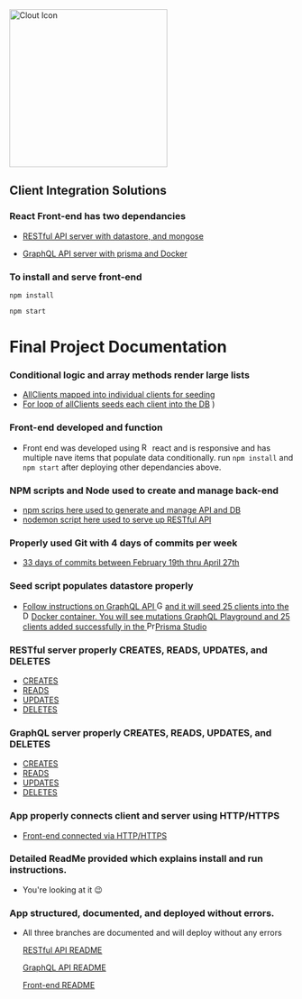 <img src="https://raw.githubusercontent.com/krymarie/Final-FullStack-FrontEnd/master/src/components/Logo/cloutLogo.png" width="280" alt="Clout Icon">

## Client Integration Solutions

### React Front-end has two dependancies

- [RESTful API server with datastore, and mongose](https://github.com/krymarie/Final-FullStack-API)

- [GraphQL API server with prisma and Docker](https://github.com/krymarie/GraphQL-API-Node-Server)

### To install and serve front-end

```
npm install
```

```
npm start
```

# Final Project Documentation

### Conditional logic and array methods render large lists

- [AllClients mapped into individual clients for seeding](https://github.com/krymarie/GraphQL-API-Node-Server/blob/master/prisma/seed.js#L11)
- [For loop of allClients seeds each client into the DB](https://github.com/krymarie/GraphQL-API-Node-Server/blob/master/prisma/seed.js#L26)
  )

### Front-end developed and function

- Front end was developed using <img src="https://rawgit.com/gorangajic/react-icons/master/react-icons.svg" width="15" alt="React Icon"> react and is responsive and has multiple nave items that populate data conditionally. run `npm install` and `npm start` after deploying other dependancies above.

### NPM scripts and Node used to create and manage back-end

- [npm scrips here used to generate and manage API and DB](https://github.com/krymarie/GraphQL-API-Node-Server/blob/master/package.json#L11)
- [nodemon script here used to serve up RESTful API](https://github.com/krymarie/Final-FullStack-API/blob/master/package.json#L8)

### Properly used Git with 4 days of commits per week

- [33 days of commits between February 19th thru April 27th](https://github.com/krymarie)

### Seed script populates datastore properly

- [Follow instructions on GraphQL API <img src="https://encrypted-tbn0.gstatic.com/images?q=tbn:ANd9GcRvM8_0u5jqs7UY57Q-QgKtr6DCwIpXBLg1OvH2TFdghpyYqhdH&s" width="15" alt="GraphQL Icon">and it will seed 25 clients into the <img src="https://cdn3.iconfinder.com/data/icons/social-media-2169/24/social_media_social_media_logo_docker-512.png" width="15" alt="Docker Icon">Docker container. You will see mutations GraphQL Playground and 25 clients added successfully in the <img src="https://seeklogo.com/images/P/prisma-logo-3805665B69-seeklogo.com.png" width="15" alt="Prisma Icon">Prisma Studio](https://github.com/krymarie/GraphQL-API-Node-Server)

### RESTful server properly CREATES, READS, UPDATES, and DELETES

- [CREATES](https://github.com/krymarie/Final-FullStack-API/blob/master/controllers/feed.js#L19)
- [READS](https://github.com/krymarie/Final-FullStack-API/blob/master/controllers/feed.js#L1)
- [UPDATES]()
- [DELETES]()

### GraphQL server properly CREATES, READS, UPDATES, and DELETES

- [CREATES]()
- [READS]()
- [UPDATES]()
- [DELETES]()

### App properly connects client and server using HTTP/HTTPS

- [Front-end connected via HTTP/HTTPS]()

### Detailed ReadMe provided which explains install and run instructions.

- You're looking at it :wink:

### App structured, documented, and deployed without errors.

- All three branches are documented and will deploy without any errors

  [RESTful API README](https://github.com/krymarie/Final-FullStack-API/blob/master/README.md)

  [GraphQL API README](https://github.com/krymarie/GraphQL-API-Node-Server/blob/master/README.md)

  [Front-end README](https://github.com/krymarie/Final-FullStack-FrontEnd/blob/master/README.md)
